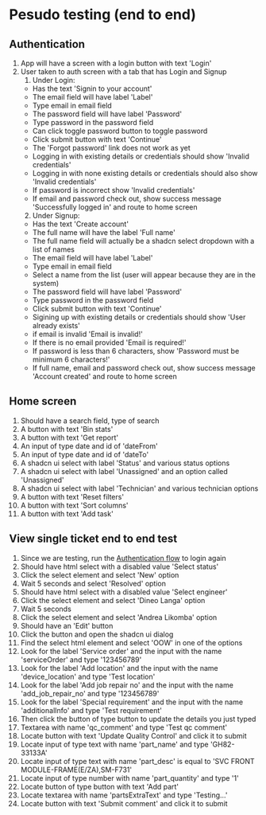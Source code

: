 # Pesudo testing (end to end)

## Authentication

1. App will have a screen with a login button with text 'Login'
2. User taken to auth screen with a tab that has Login and Signup
    1. Under Login:
    - Has the text 'Signin to your account'
    - The email field will have label 'Label'
    - Type email in email field
    - The password field will have label 'Password'
    - Type password in the password field
    - Can click toggle password button to toggle password
    - Click submit button with text 'Continue'
    - The 'Forgot password' link does not work as yet
    - Logging in with existing details or credentials should show 'Invalid credentials'
    - Logging in with none existing details or credentials should also show 'Invalid credentials'
    - If password is incorrect show 'Invalid credentials'
    - If email and password check out, show success message 'Successfully logged in' and route to home screen
    2. Under Signup:
    - Has the text 'Create account'
    - The full name will have the label 'Full name'
    - The full name field will actually be a shadcn select dropdown with a list of names
    - The email field will have label 'Label'
    - Type email in email field
    - Select a name from the list (user will appear because they are in the system)
    - The password field will have label 'Password'
    - Type password in the password field
    - Click submit button with text 'Continue'
    - Sigining up with existing details or credentials should show 'User already exists'
    - if email is invalid 'Email is invalid!'
    - If there is no email provided 'Email is required!'
    - If password is less than 6 characters, show 'Password must be minimum 6 characters!'
    - If full name, email and password check out, show success message 'Account created' and route to home screen

## Home screen

1. Should have a search field, type of search
2. A button with text 'Bin stats'
3. A button with text 'Get report'
4. An input of type date and id of 'dateFrom'
5. An input of type date and id of 'dateTo'
6. A shadcn ui select with label 'Status' and various status options
7. A shadcn ui select with label 'Unassigned' and an option called 'Unassigned'
8. A shadcn ui select with label 'Technician' and various technician options
9. A button with text 'Reset filters'
10. A button with text 'Sort columns'
11. A button with text 'Add task'

## View single ticket end to end test

1. Since we are testing, run the [Authentication flow](#authentication) to login again
2. Should have html select with a disabled value 'Select status'
3. Click the select element and select 'New' option
4. Wait 5 seconds and select 'Resolved' option
5. Should have html select with a disabled value 'Select engineer'
6. Click the select element and select 'Dineo Langa' option
7. Wait 5 seconds
8. Click the select element and select 'Andrea Likomba' option
9. Should have an 'Edit' button
10. Click the button and open the shadcn ui dialog
11. Find the select html element and select 'OOW' in one of the options
12. Look for the label 'Service order' and the input with the name 'serviceOrder' and type '123456789'
13. Look for the label 'Add location' and the input with the name 'device_location' and type 'Test location'
14. Look for the label 'Add job repair no' and the input with the name 'add_job_repair_no' and type '123456789'
15. Look for the label 'Special requirement' and the input with the name 'additionalInfo' and type 'Test requirement'
16. Then click the button of type button to update the details you just typed
17. Textarea with name 'qc_comment' and type 'Test qc comment'
18. Locate button with text 'Update Quality Control' and click it to submit
19. Locate input of type text with name 'part_name' and type 'GH82-33133A'
20. Locate input of type text with name 'part_desc' is equal to 'SVC FRONT MODULE-FRAME(E/ZA),SM-F731'
21. Locate input of type number with name 'part_quantity' and type '1'
22. Locate button of type button with text 'Add part'
23. Locate textarea with name 'partsExtraText' and type 'Testing...'
24. Locate button with text 'Submit comment' and click it to submit
